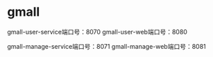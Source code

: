 # gmall

gmall-user-service端口号：8070
gmall-user-web端口号：8080

gmall-manage-service端口号：8071
gmall-manage-web端口号：8081
